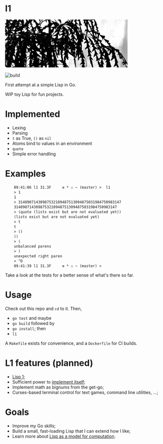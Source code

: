 # l1

<img src="/l1.jpg" width="400">

![build](https://github.com/eigenhombre/l1/actions/workflows/build.yml/badge.svg)

First attempt at a simple Lisp in Go.

WIP toy Lisp for fun projects.

# Implemented
- Lexing
- Parsing
- `t` as True, `()` as `nil`
- Atoms bind to values in an environment
- `quote`
- Simple error handling

# Examples

        09:41:06 l1 31.3F     ≡ * ☐ ~ (master) >  l1
        > 1
        1
        > 31489071430987532109487513094875031984750983147
        31489071430987532109487513094875031984750983147
        > (quote (lists exist but are not evaluated yet))
        (lists exist but are not evaluated yet)
        > t
        t
        > ()
        ()
        > (
        unbalanced parens
        > )
        unexpected right paren
        > ^D
        09:41:39 l1 31.3F     ≡ * ☐ ~ (master) >

Take a look at the tests for a better sense of what's there so far.

# Usage

Check out this repo and `cd` to it. Then,

- `go test` and maybe 
- `go build` followed by
- `go install`; then
- `l1`

A `Makefile` exists for convenience, and a `Dockerfile` for CI builds.

# L1 features (planned)

- [Lisp 1](https://en.wikipedia.org/wiki/Common_Lisp#The_function_namespace);
- Sufficient power to [implement itself](http://www.paulgraham.com/rootsoflisp.html);
- Implement math as bignums from the get-go;
- Curses-based terminal control for text games, command line utilities, ...;

# Goals

- Improve my Go skills;
- Build a small, fast-loading Lisp that I can extend how I like;
- Learn more about [Lisp as a model for computation](http://www.paulgraham.com/rootsoflisp.html).

